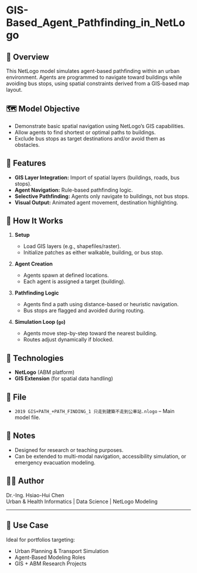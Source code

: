 # GIS-Based_Agent_Pathfinding_in_NetLogo

## 🧭 Overview

This NetLogo model simulates agent-based pathfinding within an urban environment. Agents are programmed to navigate toward buildings while avoiding bus stops, using spatial constraints derived from a GIS-based map layout.

## 🗺️ Model Objective

- Demonstrate basic spatial navigation using NetLogo’s GIS capabilities.
- Allow agents to find shortest or optimal paths to buildings.
- Exclude bus stops as target destinations and/or avoid them as obstacles.

## 🔧 Features

- **GIS Layer Integration:** Import of spatial layers (buildings, roads, bus stops).
- **Agent Navigation:** Rule-based pathfinding logic.
- **Selective Pathfinding:** Agents only navigate to buildings, not bus stops.
- **Visual Output:** Animated agent movement, destination highlighting.

## 🚀 How It Works

1. **Setup**
   - Load GIS layers (e.g., shapefiles/raster).
   - Initialize patches as either walkable, building, or bus stop.

2. **Agent Creation**
   - Agents spawn at defined locations.
   - Each agent is assigned a target (building).

3. **Pathfinding Logic**
   - Agents find a path using distance-based or heuristic navigation.
   - Bus stops are flagged and avoided during routing.

4. **Simulation Loop (`go`)**
   - Agents move step-by-step toward the nearest building.
   - Routes adjust dynamically if blocked.

## 🧠 Technologies

- **NetLogo** (ABM platform)
- **GIS Extension** (for spatial data handling)

## 📁 File

- `2019 GIS+PATH_+PATH_FINDING_1 只走到建築不走到公車站.nlogo` – Main model file.

## 📌 Notes

- Designed for research or teaching purposes.
- Can be extended to multi-modal navigation, accessibility simulation, or emergency evacuation modeling.

## 👩‍💻 Author

Dr.-Ing. Hsiao-Hui Chen  
Urban & Health Informatics | Data Science | NetLogo Modeling

---

## 💼 Use Case

Ideal for portfolios targeting:
- Urban Planning & Transport Simulation
- Agent-Based Modeling Roles
- GIS + ABM Research Projects
